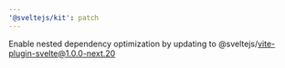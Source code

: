 ```yaml
---
'@sveltejs/kit': patch
---
```


Enable nested dependency optimization by updating to @sveltejs/vite-plugin-svelte@1.0.0-next.20

